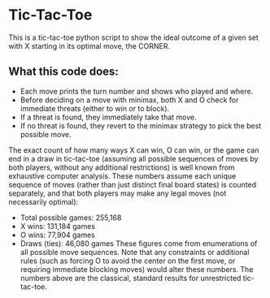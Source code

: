 # Tic-Tac-Toe
This is a tic-tac-toe python script to show the ideal outcome of a given set with X starting in its optimal move, the CORNER.


## What this code does:
- Each move prints the turn number and shows who played and where.
- Before deciding on a move with minimax, both X and O check for immediate threats (either to win or to block).
- If a threat is found, they immediately take that move.
- If no threat is found, they revert to the minimax strategy to pick the best possible move.


The exact count of how many ways X can win, O can win, or the game can end in a draw in tic-tac-toe (assuming all possible sequences of moves by both players, without any additional restrictions) is well known from exhaustive computer analysis. These numbers assume each unique sequence of moves (rather than just distinct final board states) is counted separately, and that both players may make any legal moves (not necessarily optimal):
- Total possible games: 255,168
- X wins: 131,184 games
- O wins: 77,904 games
- Draws (ties): 46,080 games
These figures come from enumerations of all possible move sequences. Note that any constraints or additional rules (such as forcing O to avoid the center on the first move, or requiring immediate blocking moves) would alter these numbers. The numbers above are the classical, standard results for unrestricted tic-tac-toe.
